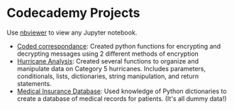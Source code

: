 # Codecademy Projects

Use [nbviewer](https://nbviewer.org/) to view any Jupyter notebook.

- [Coded correspondance](https://github.com/gracie2339/codecademy-projects/blob/main/coded_correspondence.ipynb?short_path=c8c3280): Created python functions for encrypting and decrypting messages using 2 different methods of encryption 
- [Hurricane Analysis](https://github.com/gracie2339/codecademy-projects/blob/main/hurricanes.py): Created several functions to organize and manipulate data on Category 5 hurricanes. Includes parameters, conditionals, lists, dictionaries, string manipulation, and return statements.
- [Medical Insurance Database](): Used knowledge of Python dictionaries to create a database of medical records for patients. (It's all dummy data!)